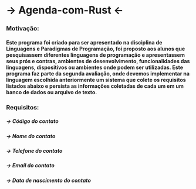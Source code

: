 # -> Agenda-com-Rust <-
### Motivação:
#### Este programa foi criado para ser apresentado na disciplina de **Linguagens e Paradigmas de Programação**, foi proposto aos alunos que pesquisassem diferentes linguagens de programação e apresentassem seus prós e contras, ambientes de desenvolvimento, funcionalidades das linguagens, dispositivos ou ambientes onde podem ser utilizadas. Este programa faz parte da segunda avaliação, onde devemos implementar na linguagem escolhida anteriormente um sistema que colete os requisitos listados abaixo e persista as informações coletadas de cada um em um banco de dados ou arquivo de texto.
### Requisitos:
##### -> Código do contato
##### -> Nome do contato
##### -> Telefone do contato
##### -> Email do contato
##### -> Data de nascimento do contato

